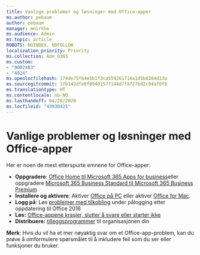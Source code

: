 ```yaml
---
title: Vanlige problemer og løsninger med Office-apper
ms.author: pebaum
author: pebaum
manager: mnirkhe
ms.audience: Admin
ms.topic: article
ROBOTS: NOINDEX, NOFOLLOW
localization_priority: Priority
ms.collection: Adm_O365
ms.custom:
- "9002483"
- "4824"
ms.openlocfilehash: 174de75f64e5b1f3ca559261714a1d5b8384d13a
ms.sourcegitcommit: 37b142dfe0f09401577144d7f8727bd2c04af0f8
ms.translationtype: HT
ms.contentlocale: nb-NO
ms.lasthandoff: 04/28/2020
ms.locfileid: "43930421"
---
```

# <a name="common-issues-and-resolutions-with-office-apps"></a>Vanlige problemer og løsninger med Office-apper

Her er noen de mest etterspurte emnene for Office-apper:

- **Oppgradere**: [Office Home til Microsoft 365 Apps for business](https://support.office.com/article/how-do-i-upgrade-office-ee68f6cf-422f-464a-82ec-385f65391350#OfficeVersion=Office_365_subscription)eller oppgradere [Microsoft 365 Business Standard til Microsoft 365 Business Premium](https://docs.microsoft.com/microsoft-365/business/migrate-to-microsoft-365-business)
- **Installere og aktivere**: Aktiver [Office på PC](https://support.office.com/article/activate-office-5bd38f38-db92-448b-a982-ad170b1e187e) eller aktiver [Office for Mac](https://support.office.com/article/activate-office-for-mac-7f6646b1-bb14-422a-9ad4-a53410fcefb2).
- **Logg på**: Løs [problemer med tilkobling](https://docs.microsoft.com/office365/troubleshoot/authentication/connection-issue-when-sign-in-office-2016) under pålogging etter oppdatering til Office 2016
- **Løs:** [Office-appene krasjer, slutter å svare eller starter ikke](https://docs.microsoft.com/alchemyinsights/office-apps-don't-launch-start)
- **Distribuere:** [tilleggsprogrammer](https://docs.microsoft.com/microsoft-365/admin/manage/manage-deployment-of-add-ins?view=o365-worldwide) til organisasjonen din

**Merk**: Hvis du vil ha et mer nøyaktig svar om et Office-app-problem, kan du prøve å omformulere spørsmålet til å inkludere feil som du ser eller funksjoner du bruker.
